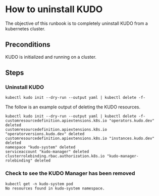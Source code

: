 # How to uninstall KUDO

The objective of this runbook is to completely uninstall KUDO from a kubernetes cluster.

## Preconditions

KUDO is initialized and running on a cluster.

## Steps

### Uninstall KUDO

`kubectl kudo init --dry-run --output yaml | kubectl delete -f-`

The follow is an example output of deleting the KUDO resources.

```
kubectl kudo init --dry-run --output yaml | kubectl delete -f-
customresourcedefinition.apiextensions.k8s.io "operators.kudo.dev" deleted
customresourcedefinition.apiextensions.k8s.io "operatorversions.kudo.dev" deleted
customresourcedefinition.apiextensions.k8s.io "instances.kudo.dev" deleted
namespace "kudo-system" deleted
serviceaccount "kudo-manager" deleted
clusterrolebinding.rbac.authorization.k8s.io "kudo-manager-rolebinding" deleted
```

### Check to see the KUDO Manager has been removed

```
kubectl get -n kudo-system pod
No resources found in kudo-system namespace.
```

